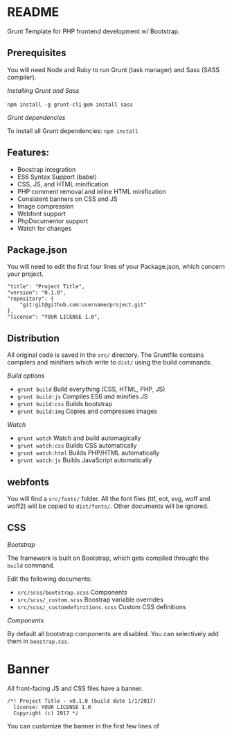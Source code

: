 # README

Grunt Template for PHP frontend development w/ Bootstrap.

## Prerequisites

You will need Node and Ruby to run Grunt (task manager) and Sass (SASS compiler).

*Installing Grunt and Sass*

`npm install -g grunt-cli`
`gem install sass`

*Grunt dependencies*

To install all Grunt dependencies:
`npm install`

## Features:

- Boostrap integration
- ES6 Syntax Support (babel)
- CSS, JS, and HTML minification
- PHP comment removal and inline HTML minification
- Consistent banners on CSS and JS
- Image compression
- Webfont support
- PhpDocumentor support
- Watch for changes

## Package.json

You will need to edit the first four lines of your Package.json, which concern your project.

```
"title": "Project Title",
"version": "0.1.0",
"repository": {
    "git:git@github.com:username/project.git"
},
"license": "YOUR LICENSE 1.0",
```

## Distribution

All original code is saved in the `src/` directory. The Gruntfile contains compilers and minifiers which write to `dist/` using the build commands.

*Build options*

- `grunt build`           Build everything (CSS, HTML, PHP, JS)
- `grunt build:js`        Compiles ES6 and minifies JS
- `grunt build:css`       Builds bootstrap
- `grunt build:img`       Copies and compresses images

*Watch*

- `grunt watch`           Watch and build automagically
- `grunt watch:css`       Builds CSS automatically
- `grunt watch:html`      Builds PHP/HTML automatically
- `grunt watch:js`        Builds JavaScript automatically

## webfonts

You will find a `src/fonts/` folder. All the font files (ttf, eot, svg, woff and woff2) will be copied to `dist/fonts/`. Other documents will be ignored.

## CSS

*Bootstrap*

The framework is built on Bootstrap, which gets compiled throught the `build`
command.

Edit the following documents:

- `src/scss/bootstrap.scss`             Components
- `src/scss/_custom.scss`               Boostrap variable overrides
- `src/scss/_customdefinitions.scss`    Custom CSS definitions

*Components*

By default all bootstrap components are disabled. You can selectively add them in `boostrap.css`.

# Banner

All front-facing JS and CSS files have a banner.

```
/*! Project Title - v0.1.0 (build date 1/1/2017)
  license: YOUR LICENSE 1.0
  Copyright (c) 2017 */
```

You can customize the banner in the first few lines of
